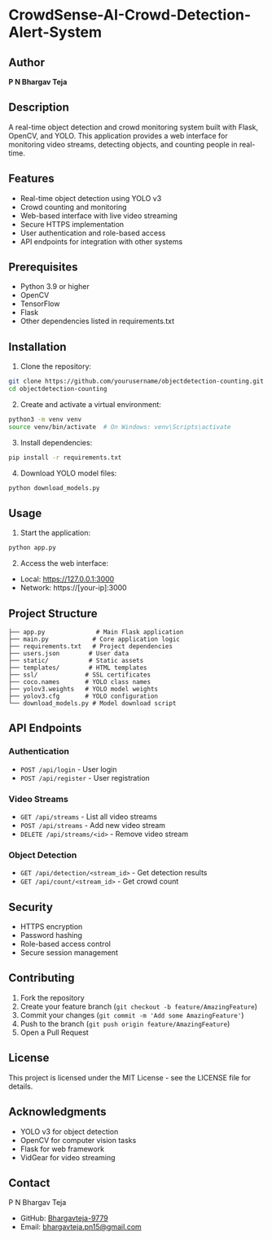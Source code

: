 # CrowdSense-AI-Crowd-Detection-Alert-System

## Author
**P N Bhargav Teja**

## Description
A real-time object detection and crowd monitoring system built with Flask, OpenCV, and YOLO. This application provides a web interface for monitoring video streams, detecting objects, and counting people in real-time.

## Features
- Real-time object detection using YOLO v3
- Crowd counting and monitoring
- Web-based interface with live video streaming
- Secure HTTPS implementation
- User authentication and role-based access
- API endpoints for integration with other systems

## Prerequisites
- Python 3.9 or higher
- OpenCV
- TensorFlow
- Flask
- Other dependencies listed in requirements.txt

## Installation

1. Clone the repository:
```bash
git clone https://github.com/yourusername/objectdetection-counting.git
cd objectdetection-counting
```

2. Create and activate a virtual environment:
```bash
python3 -m venv venv
source venv/bin/activate  # On Windows: venv\Scripts\activate
```

3. Install dependencies:
```bash
pip install -r requirements.txt
```

4. Download YOLO model files:
```bash
python download_models.py
```

## Usage

1. Start the application:
```bash
python app.py
```

2. Access the web interface:
- Local: https://127.0.0.1:3000
- Network: https://[your-ip]:3000

## Project Structure
```
├── app.py              # Main Flask application
├── main.py            # Core application logic
├── requirements.txt   # Project dependencies
├── users.json        # User data
├── static/           # Static assets
├── templates/        # HTML templates
├── ssl/             # SSL certificates
├── coco.names       # YOLO class names
├── yolov3.weights   # YOLO model weights
├── yolov3.cfg       # YOLO configuration
└── download_models.py # Model download script
```

## API Endpoints

### Authentication
- `POST /api/login` - User login
- `POST /api/register` - User registration

### Video Streams
- `GET /api/streams` - List all video streams
- `POST /api/streams` - Add new video stream
- `DELETE /api/streams/<id>` - Remove video stream

### Object Detection
- `GET /api/detection/<stream_id>` - Get detection results
- `GET /api/count/<stream_id>` - Get crowd count

## Security
- HTTPS encryption
- Password hashing
- Role-based access control
- Secure session management

## Contributing
1. Fork the repository
2. Create your feature branch (`git checkout -b feature/AmazingFeature`)
3. Commit your changes (`git commit -m 'Add some AmazingFeature'`)
4. Push to the branch (`git push origin feature/AmazingFeature`)
5. Open a Pull Request

## License
This project is licensed under the MIT License - see the LICENSE file for details.

## Acknowledgments
- YOLO v3 for object detection
- OpenCV for computer vision tasks
- Flask for web framework
- VidGear for video streaming

## Contact
P N Bhargav Teja
- GitHub: [Bhargavteja-9779](https://github.com/Bhargavteja-9779)
- Email: bhargavteja.pn15@gmail.com
